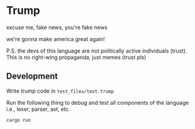 # Trump

excuse me, fake news, you're fake news

we're gonna make america great again!

P.S. the devs of this language are not politically active individuals (trust). This is no right-wing propaganda, just memes (trust pls)

## Development

Write trump code in `test_files/test.trump`

Run the following thing to debug and test all components of the language i.e., lexer, parser, ast, etc.

```
cargo run
```
